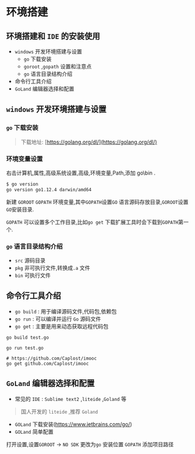 # 环境搭建



## 环境搭建和 `IDE` 的安装使用

- `windows` 开发环境搭建与设置
  * `go` 下载安装
  * `goroot` ,`gopath` 设置和注意点
  * `go` 语言目录结构介绍
- 命令行工具介绍
- `GoLand` 编辑器选择和配置

## `windows` 开发环境搭建与设置

### `go` 下载安装

> 下载地址: [https://golang.org/dl/](https://golang.org/dl/)

### 环境变量设置

右击计算机,属性,高级系统设置,高级,环境变量,Path,添加 go\bin .

```bash
$ go version
go version go1.12.4 darwin/amd64
```

新建 `GOROOT` `GOPATH` 环境变量,其中`GOPATH`设置`GO` 语言源码存放目录,`GOROOT`设置`GO`安装目录.

`GOPATH` 可以设置多个工作目录,比如`go get` 下载扩展工具时会下载到`GOPATH`第一个.

### `go` 语言目录结构介绍

- `src` 源码目录
- `pkg` 非可执行文件,转换成`.a` 文件
- `bin` 可执行文件

## 命令行工具介绍

- `go build` : 用于编译源码文件,代码包,依赖包
- `go run` : 可以编译并运行 `Go` 源码文件
- `go get` : 主要是用来动态获取远程代码包

```
go build test.go
```

```
go run test.go
```

```
# https://github.com/Caplost/imooc
go get github.com/Caplost/imooc
```

## `GoLand` 编辑器选择和配置

- 常见的 `IDE` : `Sublime text2` ,`liteide` ,`Goland` 等

> 国人开发的 `liteide` ,推荐 `Goland`

- `GOLand` 下载安装(https://www.jetbrains.com/go/)
- `GOLand` 简单配置

打开设置,设置`GOROOT` -> `NO SDK` 更改为`go` 安装位置
`GOPATH` 添加项目路径



